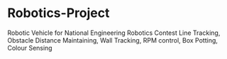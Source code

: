 # Robotics-Project
Robotic Vehicle for National Engineering Robotics Contest 
Line Tracking, Obstacle Distance Maintaining, Wall Tracking, RPM control, Box Potting, Colour Sensing
